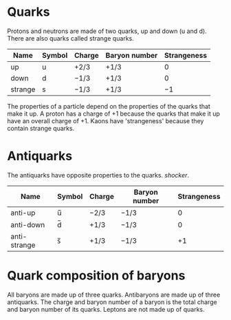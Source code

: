 # Quarks
Protons and neutrons are made of two quarks, up and down (u and d). There are also quarks called strange quarks.

| Name    | Symbol | Charge | Baryon number | Strangeness |
| ------- | ------ | ------ | ------------- | ----------- |
| up      | u      | $+2/3$ | $+1/3$        | 0           |
| down    | d      | $-1/3$ | $+1/3$        | 0           |
| strange | s      | $-1/3$ | $+1/3$        | $-1$            |

The properties of a particle depend on the properties of the quarks that make it up. A proton has a charge of +1 because the quarks that make it up have an overall charge of +1. Kaons have 'strangeness' because they contain strange quarks.
# Antiquarks
The antiquarks have opposite properties to the quarks. *shocker*.

| Name    | Symbol | Charge | Baryon number | Strangeness |
| ------- | ------ | ------ | ------------- | ----------- |
| anti-up      | u̅      | $-2/3$ | $-1/3$        | 0           |
| anti-down    | d̅      | $+1/3$ | $-1/3$        | 0           |
| anti-strange | s̅      | $+1/3$ | $-1/3$        | $+1$            |

# Quark composition of baryons
All baryons are made up of three quarks. Antibaryons are made up of three antiquarks. The charge and baryon number of a baryon is the total charge and baryon number of its quarks. Leptons are not made up of quarks.